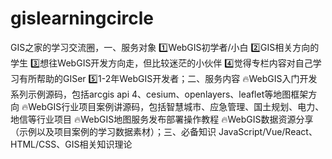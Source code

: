 # gislearningcircle
GIS之家的学习交流圈，一、服务对象 1️⃣WebGIS初学者/小白 2️⃣GIS相关方向的学生 3️⃣想往WebGIS开发方向走，但比较迷茫的小伙伴 4️⃣觉得专栏内容对自己学习有所帮助的GISer 5️⃣1-2年WebGIS开发者；二、服务内容 🔥WebGIS入门开发系列示例源码，包括arcgis api 4、cesium、openlayers、leaflet等地图框架方向 🔥WebGIS行业项目案例讲源码，包括智慧城市、应急管理、国土规划、电力、地信等行业项目 🔥WebGIS地图服务发布部署操作教程 🔥WebGIS数据资源分享（示例以及项目案例的学习数据素材）；三、必备知识 JavaScript/Vue/React、HTML/CSS、GIS相关知识理论
